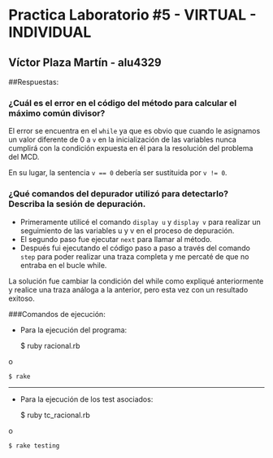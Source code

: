 # Practica Laboratorio #5 - VIRTUAL - INDIVIDUAL

## Víctor Plaza Martín - alu4329

##Respuestas:

### ¿Cuál es el error en el código del método para calcular el máximo común divisor?

El error se encuentra en el `while` ya que es obvio que cuando le asignamos un valor diferente de 0 a `v` en la inicialización de las variables nunca cumplirá con la condición expuesta en él para la resolución del problema del MCD.

En su lugar, la sentencia `v == 0` debería ser sustituida por `v != 0`.


### ¿Qué comandos del depurador utilizó para detectarlo? Describa la sesión de depuración.

* Primeramente utilicé el comando `display u` y `display v` para realizar un seguimiento de las variables u y v en el proceso de depuración.
* El segundo paso fue ejecutar `next` para llamar al método.
* Después fui ejecutando el código paso a paso a través del comando `step` para poder realizar una traza completa y me percaté de que no entraba en el bucle while.


La solución fue cambiar la condición del while como expliqué anteriormente y realice una traza análoga a la anterior, pero esta vez con un resultado exitoso.


###Comandos de ejecución:

* Para la ejecución del programa:

	$ ruby racional.rb

o

	$ rake

*****

* Para la ejecución de los test asociados:

	$ ruby tc_racional.rb

o

	$ rake testing
